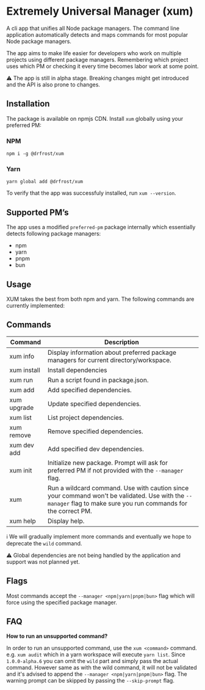 # Extremely Universal Manager (xum)

A cli app that unifies all Node package managers.
The command line application automatically detects and maps commands for most popular Node package managers.

The app aims to make life easier for developers who work on multiple projects using different package managers. Remembering which project uses which PM or checking it every time becomes labor work at some point.

⚠️ The app is still in alpha stage. Breaking changes might get introduced and the API is also prone to changes.

## Installation

The package is available on npmjs CDN. Install `xum` globally using your preferred PM:

### NPM

`npm i -g @drfrost/xum`

### Yarn

`yarn global add @drfrost/xum`

To verify that the app was successfuly installed, run `xum --version`.

## Supported PM’s

The app uses a modified `preferred-pm` package internally which essentially detects following package managers:

- npm
- yarn
- pnpm
- bun

## Usage

XUM takes the best from both npm and yarn. The following commands are currently implemented:

## Commands

| Command                | Description                                                                                                                                                     |
| ---------------------- | --------------------------------------------------------------------------------------------------------------------------------------------------------------- |
| xum info               | Display information about preferred package managers for current directory/workspace.                                                                           |
| xum install            | Install dependencies                                                                                                                                            |
| xum run <command>      | Run a script found in package.json.                                                                                                                             |
| xum add <packages>     | Add specified dependencies.                                                                                                                                     |
| xum upgrade <packages> | Update specified dependencies.                                                                                                                                  |
| xum list <packages>    | List project dependencies.                                                                                                                                      |
| xum remove <packages>  | Remove specified dependencies.                                                                                                                                  |
| xum dev add <packages> | Add specified dev dependencies.                                                                                                                                 |
| xum init               | Initialize new package. Prompt will ask for preferred PM if not provided with the `--manager` flag.                                                             |
| xum <command>          | Run a wildcard command. Use with caution since your command won't be validated. Use with the `--manager` flag to make sure you run commands for the correct PM. |
| xum help               | Display help.                                                                                                                                                   |

ℹ️ We will gradually implement more commands and eventually we hope to deprecate the `wild` command.

⚠️ Global dependencies are not being handled by the application and support was not planned yet.

## Flags

Most commands accept the `--manager <npm|yarn|pnpm|bun>` flag which will force using the specified package manager.

## FAQ

**How to run an unsupported command?**

In order to run an unsupported command, use the `xum <command>` command. e.g. `xum audit` which in a yarn workspace will execute `yarn list`. Since `1.0.0-alpha.6` you can omit the `wild` part and simply pass the actual command. However same as with the wild command, it will not be validated and it's advised to append the `--manager <npm|yarn|pnpm|bun>` flag. The warning prompt can be skipped by passing the `--skip-prompt` flag.
